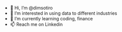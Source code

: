 - 👋 Hi, I’m @dimsotiro
- 👀 I’m interested in using data to different industries
- 🌱 I’m currently learning coding, finance
- 📫 Reach me on Linkedin
<!---
dimsotiro/dimsotiro is a ✨ special ✨ repository because its `README.md` (this file) appears on your GitHub profile.
You can click the Preview link to take a look at your changes.
--->
